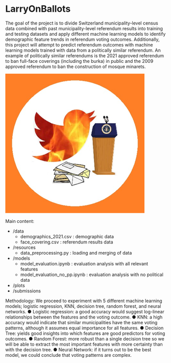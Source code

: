 # LarryOnBallots
The goal of the project is to divide Switzerland municipality-level census data combined with past municipality-level referendum results into training and testing datasets and apply different machine learning models to identify demographic feature trends in referendum voting outcomes. Additionally, this project will attempt to predict referendum outcomes with machine learning models trained with data from a politically similar referendum. An example of politically similar referendums is the 2021 approved referendum to ban full-face coverings (including the burka) in public and the 2009 approved referendum to ban the construction of mosque minarets.

![Official LarrOnBallots Logo](data/LarryInOnFireBallots.jpg)

Main content: 
- /data
    - demographics_2021.csv : demographic data
    - face_covering.csv : referendum results data
- /resources
    - data_preprocessing.py : loading and merging of data
- /models
    - model_evaluation.ipynb : evaluation analysis with all relevant features
    - model_evaluation_no_pp.ipynb : evaluation analysis with no political data
- /plots
- /submissions

Methodology:
We proceed to experiment with 5 different machine learning models; logistic regression,
KNN, decision tree, random forest, and neural networks.
● Logistic regression: a good accuracy would suggest log-linear relationships between the features and the voting outcome.
● KNN: a high accuracy would indicate that similar municipalities have the same voting patterns, although it assumes equal importance for all features.
● Decision Tree: yields good insights into which features are good predictors for voting outcomes.
● Random Forest: more robust than a single decision tree so we will be able to extract the most important features with more certainty than with the decision tree.
● Neural Network: if it turns out to be the best model, we could conclude that voting patterns are complex.
